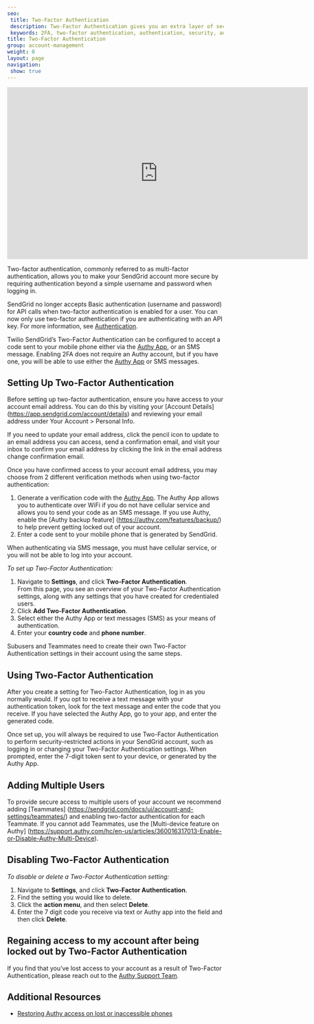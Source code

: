 ```yaml
---
seo:
 title: Two-Factor Authentication
 description: Two-Factor Authentication gives you an extra layer of security to protect your SendGrid account.
 keywords: 2FA, two-factor authentication, authentication, security, authy
title: Two-Factor Authentication
group: account-management
weight: 0
layout: page
navigation:
 show: true
---
```


<iframe src="https://player.vimeo.com/video/248169751" width="700" height="400" frameborder="0" webkitallowfullscreen mozallowfullscreen allowfullscreen></iframe>

Two-factor authentication, commonly referred to as multi-factor authentication, allows you to make your SendGrid account more secure by requiring authentication beyond a simple username and password when logging in.

<call-out type="warning">

SendGrid no longer accepts Basic authentication (username and password) for API calls when two-factor authentication is enabled for a user. You can now only use two-factor authentication if you are authenticating with an API key. For more information, see [Authentication]({{root_url}}/for-developers/sending-email/authentication/).

</call-out>

Twilio SendGrid’s Two-Factor Authentication can be configured to accept a code sent to your mobile phone either via the [Authy App](https://www.authy.com/app/mobile/), or an SMS message. Enabling 2FA does not require an Authy account, but if you have one, you will be able to use either the [Authy App](https://www.authy.com/app/mobile/) or SMS messages.

## 	Setting Up Two-Factor Authentication
 	
Before setting up two-factor authentication, ensure you have access to your account email address. You can do this by visiting your [Account Details] (https://app.sendgrid.com/account/details) and reviewing your email address under Your Account > Personal Info. 

If you need to update your email address, click the pencil icon to update to an email address you can access, send a confirmation email, and visit your inbox to confirm your email address by clicking the link in the email address change confirmation email. 

Once you have confirmed access to your account email address, you may choose from 2 different verification methods when using two-factor authentication:

1. Generate a verification code with the [Authy App](https://www.authy.com/app/mobile/).
   The Authy App allows you to authenticate over WiFi if you do not have cellular service and allows you to send your code as an SMS message. If you use Authy, enable the [Authy backup feature] (https://authy.com/features/backup/) to help prevent getting locked out of your account.  
1. Enter a code sent to your mobile phone that is generated by SendGrid.

<call-out type="warning">

When authenticating via SMS message, you must have cellular service, or you will not be able to log into your account.

</call-out>

*To set up Two-Factor Authentication:*

1. Navigate to **Settings**, and click **Two-Factor Authentication**.
 <br>From this page, you see an overview of your Two-Factor Authentication settings, along with any settings that you have created for credentialed users.
1. Click **Add Two-Factor Authentication**.
1. Select either the Authy App or text messages (SMS) as your means of authentication.
1. Enter your **country code** and **phone number**.

<call-out>

Subusers and Teammates need to create their own Two-Factor Authentication settings in their account using the same steps.

</call-out>

## 	Using Two-Factor Authentication
 	
After you create a setting for Two-Factor Authentication, log in as you normally would. If you opt to receive a text message with your authentication token, look for the text message and enter the code that you receive. If you have selected the Authy App, go to your app, and enter the generated code.

Once set up, you will always be required to use Two-Factor Authentication to perform security-restricted actions in your SendGrid account, such as logging in or changing your Two-Factor Authentication settings. When prompted, enter the 7-digit token sent to your device, or generated by the Authy App.

## 	Adding Multiple Users

To provide secure access to multiple users of your account we recommend adding [Teammates] (https://sendgrid.com/docs/ui/account-and-settings/teammates/) and enabling two-factor authentication for each Teammate. If you cannot add Teammates, use the [Multi-device feature on Authy] (https://support.authy.com/hc/en-us/articles/360016317013-Enable-or-Disable-Authy-Multi-Device). 

## 	Disabling Two-Factor Authentication
 	
*To disable or delete a Two-Factor Authentication setting:*

1. Navigate to **Settings**, and click **Two-Factor Authentication**.
1. Find the setting you would like to delete.
1. Click the **action menu**, and then select **Delete**.
1. Enter the 7 digit code you receive via text or Authy app into the field and then click **Delete**.

## 	Regaining access to my account after being locked out by Two-Factor Authentication
 	
If you find that you’ve lost access to your account as a result of Two-Factor Authentication, please reach out to the [Authy Support Team](https://support.authy.com/hc/en-us).

## 	Additional Resources
 	
* [Restoring Authy access on lost or inaccessible phones](https://support.authy.com/hc/en-us/articles/115012672088-Restoring-Authy-access-on-lost-or-inaccessible-phones)

